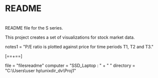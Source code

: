 # README
#
README file for the S series.

This project creates a set of visualizations for stock market data. 

notes1 = "P/E ratio is plotted against price for time periods T1, T2 and T3."

[==+==]

file = "filesreadme"
computer = "SSD_Laptop : " + " "
directory = "C:\Users\user hp\unixdir_dv\Proj1"
